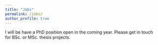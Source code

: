```yaml
---
title: "Jobs"
permalink: /jobs/
author_profile: true
---
```


I will be have a PhD position open in the coming year. Please get in touch for BSc. or MSc. thesis projects.

